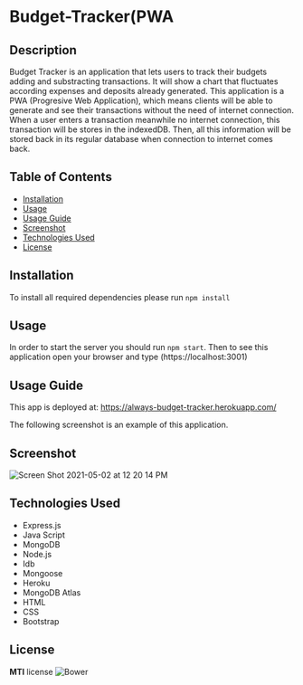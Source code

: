 # Budget-Tracker(PWA

## Description

Budget Tracker is an application that lets users to track their budgets adding and substracting transactions. It will show a chart that fluctuates according expenses and deposits already generated. 
This application is a PWA (Progresive Web Application), which means clients will be able to generate and see their transactions without the need of internet connection.  When a user enters a transaction meanwhile no internet connection, this transaction will be stores in the indexedDB. Then, all this information will be stored back in its regular database when connection to internet comes back. 

## Table of Contents

* [Installation](#installation)
* [Usage](#usage)
* [Usage Guide](#usage-guide)
* [Screenshot](#screenshot)
* [Technologies Used](#technologies-used)
* [License](#license)
  
## Installation

To install all required dependencies please run `npm install`

## Usage

In order to start the server you should run `npm start`.  Then to see this application open your browser and type (https://localhost:3001)

## Usage Guide

This app is deployed at:  https://always-budget-tracker.herokuapp.com/

The following screenshot is an example of this application.


## Screenshot

![Screen Shot 2021-05-02 at 12 20 14 PM](https://user-images.githubusercontent.com/69886471/116821785-e5683300-ab40-11eb-9ed8-3f1851ba0c41.png)


## Technologies Used

* Express.js
* Java Script
* MongoDB
* Node.js
* Idb
* Mongoose
* Heroku
* MongoDB Atlas 
* HTML
* CSS
* Bootstrap

## License

**MTI** license
![Bower](https://img.shields.io/bower/l/MI)

